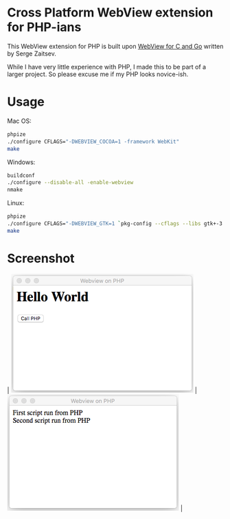 # Cross Platform WebView extension for PHP-ians

This WebView extension for PHP is built upon [WebView for C and Go](https://github.com/zserge/webview) written by Serge Zaitsev.

While I have very little experience with PHP, I made this to be part of a larger project.  So please excuse me if my PHP looks novice-ish.

# Usage

Mac OS:

```sh
phpize
./configure CFLAGS="-DWEBVIEW_COCOA=1 -framework WebKit"
make
```

Windows:

```sh
buildconf
./configure --disable-all -enable-webview
nmake
```

Linux:

```sh
phpize
./configure CFLAGS="-DWEBVIEW_GTK=1 `pkg-config --cflags --libs gtk+-3.0 webkit2gtk-4.0`"
make
```

# Screenshot

| ![](ss_php_1.png?raw=true) | ![](ss_php_2.png?raw=true) |

